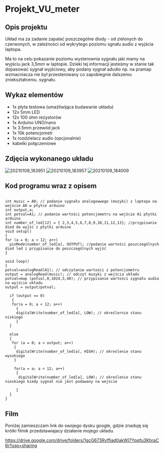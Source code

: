 # Projekt_VU_meter

<h2> Opis projektu </h2>

Układ ma za zadanie zapalać poszczególne diody - od zielonych do czerwonych, w zależności od wykrytego poziomu sgnału audio z wyjścia laptopa.

Ma to na celu pokazanie poziomu wysterownia sygnału jaki mamy na wyjściu jack 3,5mm w laptopie. Dzieki tej informacji jesteśmy w stanie tak dopasować sygnał wyjściowy, aby podany sygnał adudio np. na pramap wzmacniacza nie był przesterowany co zapobiegnie dalszemu zniekształceniu. sygnału.

<h2> Wykaz elementów </h2>

<ul>
<li> 1x  płyta testowa (umażliwijąca budawanie układu) </li>
<li> 12x 5mm LED </li>
<li> 12x 100 ohm rezystorów </li>
<li> 1x  Arduino UNO/nano </li>
<li> 1x  3.5mm przewód jack </li>
<li> 1x  10k potencjometr </li>
<li> 1x  rozdzielacz audio (opcjonalnie) </li>
<li> kabelki połączeniowe </li>
</ul>
<h2> Zdjęcia wykonanego układu </h2>

![20210109_183951](https://user-images.githubusercontent.com/75728467/104597755-02522680-5676-11eb-8acb-8ece2e487958.jpg)
![20210109_183957](https://user-images.githubusercontent.com/75728467/104597774-09793480-5676-11eb-9966-06defcba2363.jpg)
![20210109_184009](https://user-images.githubusercontent.com/75728467/104597777-0bdb8e80-5676-11eb-9504-1d598935cb39.jpg)

<h2> Kod programu wraz z opisem</h2>

```

int music = A0; // podanie sygnału analogowwego (muzyki) z laptopa na wejście A0 w płytce arduino
int output,a;
int potval=A1; // podanie wartości potencjometru na wejście A1 płytki arduino
int number_of_led[12] = { 2,3,4,5,6,7,8,9,10,11,12,13}; //przypisanie diod do wyjść z płytki arduino
void setup()
{
for (a = 0; a < 12; a++)
  pinMode(number_of_led[a], OUTPUT); //podanie wartości poszczególnych diod led i przypisanie do poszczególnych wyjść
}

void loop()
{
potval=analogRead(A1); // odczytanie wartości z potencjometru
output = analogRead(music); // odczyt muzyki z wejścia układu
potval=map (potval,0,1024,5,40); // przypisanie wartości sygnału audio na wyjście układu
output = output/potval;   

  if (output == 0) 
   {
   for(a = 0; a < 12; a++)
     {
     digitalWrite(number_of_led[a], LOW); // określernie stanu niskiego
     }
  }
  
  else
  {
   for (a = 0; a < output; a++)
    {
     digitalWrite(number_of_led[a], HIGH); // określenie stanu wysokiego
    }
    
    for(a = a; a < 12; a++) 
     {
      digitalWrite(number_of_led[a], LOW); // określenie stanu nieskiego kiedy sygnał nie jest podawany na wejście
    
     }
  }
}

```
<h2> Film </h2>
Poniżej zamieszczam link do swojego dysku google, gdzie znaduję się krótki filmik przedstawiajacy działanie mojego układu.

https://drive.google.com/drive/folders/1gcG673Rvffiad0akWI7Ypqfu3KhraC6r?usp=sharing
